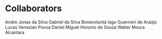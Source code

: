 # Collaborators

Andre Jonas da Silva
Gabriel da Silva Bonavoluntá
Iago Guernieri de Araújo
Lucas Venezian Povoa
Daniel Miguel Honorio de Souza
Walter Moura Alcantara

